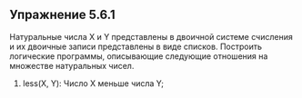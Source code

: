 ## Упражнение 5.6.1

Натуральные числа X и Y представлены в двоичной системе счисления и их двоичные записи представлены в виде списков. Построить логические программы,
описывающие следующие отношения на множестве натуральных чисел.

1. less(X, Y): Число X меньше числа Y;